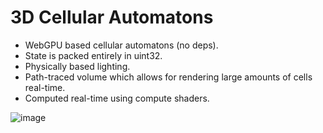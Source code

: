 # 3D Cellular Automatons

- WebGPU based cellular automatons (no deps).
- State is packed entirely in uint32.
- Physically based lighting.
- Path-traced volume which allows for rendering large amounts of cells real-time.
- Computed real-time using compute shaders.

![image](https://github.com/user-attachments/assets/b20b975c-153a-4a5f-a37e-c80e4ff4e409)



